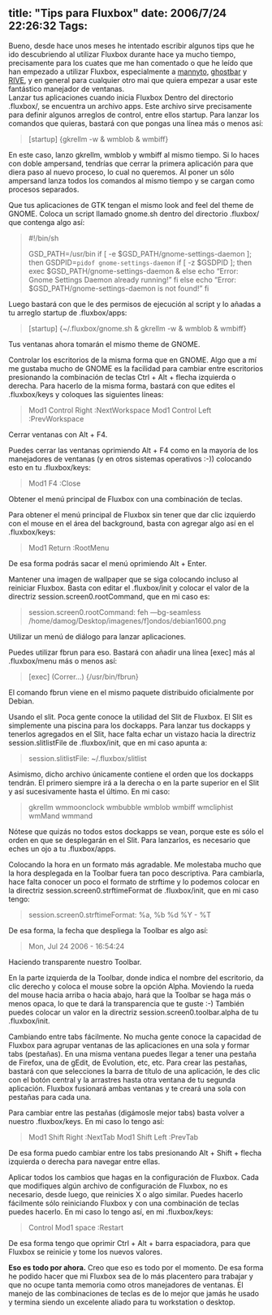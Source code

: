 title: "Tips para Fluxbox"
date: 2006/7/24 22:26:32
Tags: 
---
<p>Bueno, desde hace unos meses he intentado escribir algunos tips que he ido descubriendo al utilizar Fluxbox durante hace ya mucho tiempo, precisamente para los cuates que me han comentado o que he leído que han empezado a utilizar Fluxbox, especialmente a <a target="_blank" href="http://mannyto.unplug.org.mve">mannyto</a>, <a target="_blank" href="http://ghostbar.ath.cx/">ghostbar</a> y <a target="_blank" href="http://www.riveonline.com/">RIVE</a>, y en general para cualquier otro mai que quiera empezar a usar este fantástico manejador de ventanas.
<br/>Lanzar tus aplicaciones cuando inicia Fluxbox
Dentro del directorio .fluxbox/, se encuentra un archivo apps. Este archivo sirve precisamente para definir algunos arreglos de control, entre ellos startup. Para lanzar los comandos que quieras, bastará con que pongas una línea más o menos así:
</p>
<blockquote>[startup] {gkrellm -w &amp; wmblob &amp; wmbiff}</blockquote>
<p>
En este caso, lanzo gkrellm, wmblob y wmbiff al mismo tiempo. Si lo haces con doble ampersand, tendrías que cerrar la primera aplicación para que diera paso al nuevo proceso, lo cual no queremos. Al poner un sólo ampersand lanza todos los comandos al mismo tiempo y se cargan como procesos separados.

Que tus aplicaciones de GTK tengan el mismo look and feel del theme de GNOME.
Coloca un script llamado gnome.sh dentro del directorio .fluxbox/ que contenga algo así:
</p>
<blockquote>#!/bin/sh

GSD_PATH=/usr/bin
if [ -e $GSD_PATH/gnome-settings-daemon ]; then
GSDPID=`pidof gnome-settings-daemon`
if [ -z $GSDPID ]; then
exec $GSD_PATH/gnome-settings-daemon &amp;
else
echo &#8220;Error: Gnome Settings Daemon already running!&#8221;
fi
else
echo &#8220;Error: $GSD_PATH/gnome-settings-daemon is not found!&#8221;
fi</blockquote>
<p>
Luego bastará con que le des permisos de ejecución al script y lo añadas a tu arreglo startup de .fluxbox/apps:
</p>
<blockquote>[startup] {~/.fluxbox/gnome.sh &amp; gkrellm -w &amp; wmblob &amp; wmbiff}</blockquote>
<p>
Tus ventanas ahora tomarán el mismo theme de GNOME.

Controlar los escritorios de la misma forma que en GNOME.
Algo que a mí me gustaba mucho de GNOME es la facilidad para cambiar entre escritorios presionando la combinación de teclas Ctrl + Alt + flecha izquierda o derecha. Para hacerlo de la misma forma, bastará con que edites el .fluxbox/keys y coloques las siguientes líneas:
</p>
<blockquote>Mod1 Control Right :NextWorkspace
Mod1 Control Left :PrevWorkspace</blockquote>Cerrar ventanas con Alt + F4.<p>
Puedes cerrar las ventanas oprimiendo Alt + F4 como en la mayoría de los manejadores de ventanas (y en otros sistemas operativos :-)) colocando esto en tu .fluxbox/keys:
</p>
<blockquote>Mod1 F4 :Close</blockquote>Obtener el menú principal de Fluxbox con una combinación de teclas.<p>
Para obtener el menú principal de Fluxbox sin tener que dar clic izquierdo con el mouse en el área del background, basta con agregar algo así en el .fluxbox/keys:
</p>
<blockquote>Mod1 Return :RootMenu</blockquote>
<p>
De esa forma podrás sacar el menú oprimiendo Alt + Enter.

Mantener una imagen de wallpaper que se siga colocando incluso al reiniciar Fluxbox.
Basta con editar el .fluxbox/init y colocar el valor de la directriz session.screen0.rootCommand, que en mi caso es:
</p>
<blockquote>session.screen0.rootCommand:    feh &#8212;bg-seamless /home/damog/Desktop/imagenes/f]ondos/debian1600.png</blockquote>Utilizar un menú de diálogo para lanzar aplicaciones.<p>
Puedes utilizar fbrun para eso. Bastará con añadir una línea [exec] más al .fluxbox/menu más o menos así:
</p>
<blockquote>[exec] (Correr&#8230;) {/usr/bin/fbrun}</blockquote>
<p>
El comando fbrun viene en el mismo paquete distribuido oficialmente por Debian.

Usando el slit.
Poca gente conoce la utilidad del Slit de Fluxbox. El Slit es simplemente una piscina para los dockapps. Para lanzar tus dockapps y tenerlos agregados en el Slit, hace falta echar un vistazo hacia la directriz session.slitlistFile de .fluxbox/init, que en mi caso apunta a:
</p>
<blockquote>session.slitlistFile:   ~/.fluxbox/slitlist</blockquote>
<p>
Asimismo, dicho archivo únicamente contiene el orden que los dockapps tendrán. El primero siempre irá a la derecha o en la parte superior en el Slit y así sucesivamente hasta el último. En mi caso:
</p>
<blockquote>gkrellm
wmmoonclock
wmbubble
wmblob
wmbiff
wmcliphist
wmMand
wmmand</blockquote>
<p>
Nótese que quizás no todos estos dockapps se vean, porque este es sólo el orden en que se desplegarán en el Slit. Para lanzarlos, es necesario que eches un ojo a tu .fluxbox/apps.

Colocando la hora en un formato más agradable.
Me molestaba mucho que la hora desplegada en la Toolbar fuera tan poco descriptiva. Para cambiarla, hace falta conocer un poco el formato de strftime y lo podemos colocar en la directriz session.screen0.strftimeFormat de .fluxbox/init, que en mi caso tengo:
</p>
<blockquote>session.screen0.strftimeFormat: %a, %b %d %Y - %T</blockquote>
<p>
De esa forma, la fecha que despliega la Toolbar es algo así:
</p>
<blockquote>Mon, Jul 24&#160;2006 - 16:54:24</blockquote>Haciendo transparente nuestro Toolbar.<p>
En la parte izquierda de la Toolbar, donde indica el nombre del escritorio, da clic derecho y coloca el mouse sobre la opción Alpha. Moviendo la rueda del mouse hacia arriba o hacia abajo, hará que la Toolbar se haga más o menos opaca, lo que te dará la transparencia que te guste :-) También puedes colocar un valor en la directriz session.screen0.toolbar.alpha de tu .fluxbox/init.

Cambiando entre tabs fácilmente.
No mucha gente conoce la capacidad de Fluxbox para agrupar ventanas de las aplicaciones en una sola y formar tabs (pestañas). En una misma ventana puedes llegar a tener una pestaña de Firefox, una de gEdit, de Evolution, etc, etc. Para crear las pestañas, bastará con que selecciones la barra de título de una aplicación, le des clic con el botón central y la arrastres hasta otra ventana de tu segunda aplicación. Fluxbox fusionará ambas ventanas y te creará una sola con pestañas para cada una.

Para cambiar entre las pestañas (digámosle mejor tabs) basta volver a nuestro .fluxbox/keys. En mi caso lo tengo así:
</p>
<blockquote>Mod1 Shift Right :NextTab
Mod1 Shift Left :PrevTab</blockquote>
<p>
De esa forma puedo cambiar entre los tabs presionando Alt + Shift + flecha izquierda o derecha para navegar entre ellas.

Aplicar todos los cambios que hagas en la configuración de Fluxbox.
Cada que modifiques algún archivo de configuración de Fluxbox, no es necesario, desde luego, que reinicies X o algo similar. Puedes hacerlo fácilmente sólo reiniciando Fluxbox y con una combinación de teclas puedes hacerlo. En mi caso lo tengo así, en mi .fluxbox/keys:
</p>
<blockquote>Control Mod1 space :Restart</blockquote>
<p>
De esa forma tengo que oprimir Ctrl + Alt + barra espaciadora, para que Fluxbox se reinicie y tome los nuevos valores.

<strong>Eso es todo por ahora.</strong>
Creo que eso es todo por el momento. De esa forma he podido hacer que mi Fluxbox sea de lo más placentero para trabajar y que no ocupe tanta memoria como otros manejadores de ventanas. El manejo de las combinaciones de teclas es de lo mejor que jamás he usado y termina siendo un excelente aliado para tu workstation o desktop. </p>
